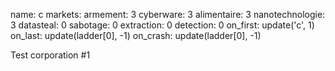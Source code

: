 name: c
markets:
    armement: 3
    cyberware: 3
    alimentaire: 3
    nanotechnologie: 3
datasteal: 0
sabotage: 0
extraction: 0
detection: 0
on_first:
    update('c', 1)
on_last:
    update(ladder[0], -1)
on_crash:
    update(ladder[0], -1)

Test corporation #1
